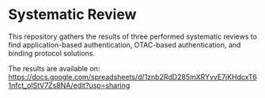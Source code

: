 # Systematic Review
This repository gathers the results of three performed systematic reviews to find application-based authentication, OTAC-based authentication, and binding protocol solutions.

The results are available on: https://docs.google.com/spreadsheets/d/1znb2RdD285mXRYvvE7jKHdcxT61nfct_oIStV7Zs8NA/edit?usp=sharing
